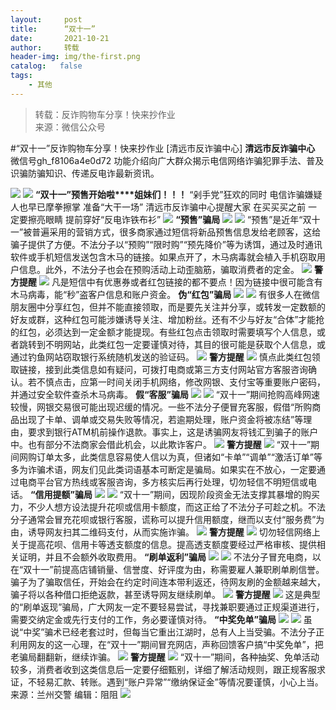 ```yaml
---
layout:     post
title:      “双十一”
date:       2021-10-21
author:     转载
header-img: img/the-first.png
catalog:   false
tags:
    - 其他
---
```


<blockquote><p>转载：反诈购物车分享！快来抄作业<br>
来源：微信公众号</p></blockquote>

#“双十一”反诈购物车分享！快来抄作业
[清远市反诈骗中心]
**清远市反诈骗中心**
微信号gh_f8106a4e0d72
功能介绍向广大群众揭示电信网络诈骗犯罪手法、普及识骗防骗知识、传递反电诈最新资讯。

![]({{site.baseurl}}/postimg/3CxTSiafadcic5zyXUfbXLUClzlpaoknCpV4bErPg2kuuS97hoJJbNCtFOVZ9X0j5W26HDaregC5kibiaLGl8CPr9A.gif)
![]({{site.baseurl}}/postimg/QiaNrxibBh6aGSQrkZCPuFJIL346l7CHpVzEFuh2UkPGz5nH8HY6xRawrcjKKps3AGsq5gTXowDY09BiaZLvrHOpQ.gif)
**“双十一”预售开始啦****姐妹们！！！**
“剁手党”狂欢的同时
电信诈骗嫌疑人也早已摩拳擦掌
准备“大干一场”
清远市反诈骗中心提醒大家
在买买买之前
一定要擦亮眼睛
提前穿好“反电诈铁布衫”
![]({{site.baseurl}}/postimg/3CxTSiafadc8adU9Ko3Zx59IW4CzoPnTSadaU2SaBlOj4iaolZ7xHXgsuUOic7RrnLtibQdvL4FRHyUkhXbDiabiaMsw.gif)
**“预售”骗局**
![]({{site.baseurl}}/postimg/7QRTvkK2qC4vnzwaJdHc4Nc1xoZvtKwWL9CLuWbybZTqFiaPPcG5MK2c6azmZUFZWjSVe2BaziaqsTF5q6EnTzvA.png)
![]({{site.baseurl}}/postimg/XEVVQFXoBrKicfz7OIg7UrCJAHoWrHAmDia1LFMpMlIW66ObftviaiaAxkO73NrWic38wWcicUiaygo1ic0dcuFicJicQUHQ.jpeg)
“预售”是近年“双十一”被普遍采用的营销方式，很多商家通过短信将新品预售信息发给老顾客，这给骗子提供了方便。不法分子以“预购”“限时购”“预先降价”等为诱饵，通过及时通讯软件或手机短信发送包含木马的链接。如果点开了，木马病毒就会植入手机窃取用户信息。此外，不法分子也会在预购活动上动歪脑筋，骗取消费者的定金。
![]({{site.baseurl}}/postimg/7QRTvkK2qC7rcIPiaOpGhxC0LicZoAT7vX9vXicvL86eYMxClIadcXxMJ6YrZHMkVAeu0QFJgnFsJqHm0Ohn1ZVbg.png)
**警方提醒**
![]({{site.baseurl}}/postimg/7QRTvkK2qC7rcIPiaOpGhxC0LicZoAT7vXP4kmnG0ITetrvpfxbsHWClNnbEDw4YnibREnpzCP0k1XAKeLqCZDGTg.png)
凡是短信中有优惠券或者红包链接的都不要点！因为链接中很可能含有木马病毒，能“秒”盗客户信息和账户资金。
**伪“红包”骗局**
![]({{site.baseurl}}/postimg/7QRTvkK2qC4vnzwaJdHc4Nc1xoZvtKwWL9CLuWbybZTqFiaPPcG5MK2c6azmZUFZWjSVe2BaziaqsTF5q6EnTzvA.png)
![]({{site.baseurl}}/postimg/XEVVQFXoBrKicfz7OIg7UrCJAHoWrHAmDibKHmiaicH0QP6f8VQvIK8W6VvZq464Wfia9PMKILRSyjumiaORct38tSeA.jpeg)
有很多人在微信朋友圈中分享红包，但并不能直接领取，而是要先关注并分享，或转发一定数额的好友或群，这种红包可能涉嫌诱导关注、增加粉丝。还有不少与好友“合体”才能抢的红包，必须达到一定金额才能提现。有些红包点击领取时需要填写个人信息，或者跳转到不明网站，此类红包一定要谨慎对待，其目的很可能是获取个人信息，或通过钓鱼网站窃取银行系统随机发送的验证码。
![]({{site.baseurl}}/postimg/7QRTvkK2qC7rcIPiaOpGhxC0LicZoAT7vX9vXicvL86eYMxClIadcXxMJ6YrZHMkVAeu0QFJgnFsJqHm0Ohn1ZVbg.png)
**警方提醒**
![]({{site.baseurl}}/postimg/7QRTvkK2qC7rcIPiaOpGhxC0LicZoAT7vXP4kmnG0ITetrvpfxbsHWClNnbEDw4YnibREnpzCP0k1XAKeLqCZDGTg.png)
慎点此类红包领取链接，接到此类信息如有疑问，可拨打电商或第三方支付网站官方客服咨询确认。若不慎点击，应第一时间关闭手机网络，修改网银、支付宝等重要账户密码，并通过安全软件查杀木马病毒。
**假“客服”骗局**
![]({{site.baseurl}}/postimg/7QRTvkK2qC4vnzwaJdHc4Nc1xoZvtKwWL9CLuWbybZTqFiaPPcG5MK2c6azmZUFZWjSVe2BaziaqsTF5q6EnTzvA.png)
![]({{site.baseurl}}/postimg/XEVVQFXoBrKicfz7OIg7UrCJAHoWrHAmDGw0IqtOxNzzBAFNtQhfnRGGpUECqRvN1MgOAbmHjDxPS7B2UpicPPew.jpeg)
“双十一”期间抢购高峰网速较慢，网银交易很可能出现迟缓的情况。一些不法分子便冒充客服，假借“所购商品出现了卡单、调单或交易失败等情况，若逾期处理，账户资金将被冻结”等理由，要求到银行ATM机前操作退款。事实上，这是诱骗网友将钱汇到骗子的账户中。也有部分不法商家会借此机会，以此欺诈客户。
![]({{site.baseurl}}/postimg/7QRTvkK2qC7rcIPiaOpGhxC0LicZoAT7vX9vXicvL86eYMxClIadcXxMJ6YrZHMkVAeu0QFJgnFsJqHm0Ohn1ZVbg.png)
**警方提醒**
![]({{site.baseurl}}/postimg/7QRTvkK2qC7rcIPiaOpGhxC0LicZoAT7vXP4kmnG0ITetrvpfxbsHWClNnbEDw4YnibREnpzCP0k1XAKeLqCZDGTg.png)
“双十一”期间网购订单太多，此类信息容易使人信以为真，但诸如“卡单”“调单”“激活订单”等多为诈骗术语，网友们见此类词语基本可断定是骗局。如果实在不放心，一定要通过电商平台官方热线或客服咨询，多方核实后再行处理，切勿轻信不明短信或电话。
**“信用提额”骗局**
![]({{site.baseurl}}/postimg/7QRTvkK2qC4vnzwaJdHc4Nc1xoZvtKwWL9CLuWbybZTqFiaPPcG5MK2c6azmZUFZWjSVe2BaziaqsTF5q6EnTzvA.png)
![]({{site.baseurl}}/postimg/XEVVQFXoBrKicfz7OIg7UrCJAHoWrHAmDNicsSE1yAaCB4HRlUVongwSJGD6BRDdrhnchEKFvg7UiaRlicCIAZGBSg.jpeg)
“双十一”期间，因现阶段资金无法支撑其暴增的购买力，不少人想方设法提升花呗或信用卡额度，而这正给了不法分子可趁之机。不法分子通常会冒充花呗或银行客服，谎称可以提升信用额度，继而以支付“服务费”为由，诱导网友扫其二维码支付，从而实施诈骗。
![]({{site.baseurl}}/postimg/7QRTvkK2qC7rcIPiaOpGhxC0LicZoAT7vX9vXicvL86eYMxClIadcXxMJ6YrZHMkVAeu0QFJgnFsJqHm0Ohn1ZVbg.png)
**警方提醒**
![]({{site.baseurl}}/postimg/7QRTvkK2qC7rcIPiaOpGhxC0LicZoAT7vXP4kmnG0ITetrvpfxbsHWClNnbEDw4YnibREnpzCP0k1XAKeLqCZDGTg.png)
切勿轻信网络上关于提高花呗、信用卡等透支额度的信息。提高透支额度要经过严格审核、提供相关证明，并且不会额外收取费用。
**“刷单返利”骗局**
![]({{site.baseurl}}/postimg/7QRTvkK2qC4vnzwaJdHc4Nc1xoZvtKwWL9CLuWbybZTqFiaPPcG5MK2c6azmZUFZWjSVe2BaziaqsTF5q6EnTzvA.png)
![]({{site.baseurl}}/postimg/XEVVQFXoBrKicfz7OIg7UrCJAHoWrHAmDjf8Skb0WHXrZzaQKGKVQN2nmJCS5sIpP87Sh9PNhhPWltAia7OJbv5w.jpeg)
不法分子冒充电商，以在“双十一”前提高店铺销量、信誉度、好评度为由，称需要雇人兼职刷单刷信誉。骗子为了骗取信任，开始会在约定时间连本带利返还，待网友刷的金额越来越大，骗子将以各种借口拒绝返款，甚至诱导网友继续刷单。
![]({{site.baseurl}}/postimg/7QRTvkK2qC7rcIPiaOpGhxC0LicZoAT7vX9vXicvL86eYMxClIadcXxMJ6YrZHMkVAeu0QFJgnFsJqHm0Ohn1ZVbg.png)
**警方提醒**
![]({{site.baseurl}}/postimg/7QRTvkK2qC7rcIPiaOpGhxC0LicZoAT7vXP4kmnG0ITetrvpfxbsHWClNnbEDw4YnibREnpzCP0k1XAKeLqCZDGTg.png)
这是典型的“刷单返现”骗局，广大网友一定不要轻易尝试，寻找兼职要通过正规渠道进行，需要交纳定金或先行支付的工作，务必要谨慎对待。
**“中奖免单”骗局**
![]({{site.baseurl}}/postimg/7QRTvkK2qC4vnzwaJdHc4Nc1xoZvtKwWL9CLuWbybZTqFiaPPcG5MK2c6azmZUFZWjSVe2BaziaqsTF5q6EnTzvA.png)
![]({{site.baseurl}}/postimg/XEVVQFXoBrKicfz7OIg7UrCJAHoWrHAmDicVaicVMEzM8zFMF958UiazE331pjRXGMT4XeayoMsykf4wXOshHt8XCg.jpeg)
虽说“中奖”骗术已经老套过时，但每当它重出江湖时，总有人上当受骗。不法分子正利用网友的这一心理，在“双十一”期间冒充网店，声称回馈客户搞“中奖免单”，把老骗局翻翻新，继续诈骗。
![]({{site.baseurl}}/postimg/7QRTvkK2qC7rcIPiaOpGhxC0LicZoAT7vX9vXicvL86eYMxClIadcXxMJ6YrZHMkVAeu0QFJgnFsJqHm0Ohn1ZVbg.png)
**警方提醒**
![]({{site.baseurl}}/postimg/7QRTvkK2qC7rcIPiaOpGhxC0LicZoAT7vXP4kmnG0ITetrvpfxbsHWClNnbEDw4YnibREnpzCP0k1XAKeLqCZDGTg.png)
“双十一”期间，各种抽奖、免单活动较多，消费者收到这类信息后一定要仔细甄别，详细了解活动规则，跟正规客服求证，不轻易汇款、转账。遇到“账户异常”“缴纳保证金”等情况要谨慎，小心上当。
来源：兰州交警
编辑：阻阻
![]({{site.baseurl}}/postimg/3CxTSiafadcic5zyXUfbXLUClzlpaoknCpErldQhhamfG7KH1qHGrr3icT9iaAoE1B4noSO7EewO2k8fys5pMuaoog.gif)
